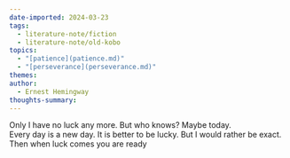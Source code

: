 ```yaml
---  
date-imported: 2024-03-23  
tags:  
  - literature-note/fiction  
  - literature-note/old-kobo  
topics:  
  - "[patience](patience.md)"  
  - "[perseverance](perseverance.md)"  
themes:   
author:  
  - Ernest Hemingway  
thoughts-summary:   
---  
```

  
Only I have no luck any more. But who knows? Maybe today.  
Every day is a new day. It is better to be lucky. But I would rather be exact.  
Then when luck comes you are ready